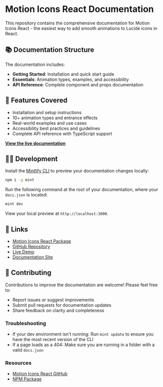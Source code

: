 # Motion Icons React Documentation

This repository contains the comprehensive documentation for Motion Icons React - the easiest way to add smooth animations to Lucide icons in React.

## 📚 Documentation Structure

The documentation includes:

- **Getting Started**: Installation and quick start guide  
- **Essentials**: Animation types, examples, and accessibility
- **API Reference**: Complete component and props documentation

## 🚀 Features Covered

- Installation and setup instructions
- 10+ animation types and entrance effects
- Real-world examples and use cases
- Accessibility best practices and guidelines
- Complete API reference with TypeScript support

**[View the live documentation](https://motion-icons.dev)**

## 👩‍💻 Development

Install the [Mintlify CLI](https://www.npmjs.com/package/mint) to preview your documentation changes locally:

```bash
npm i -g mint
```

Run the following command at the root of your documentation, where your `docs.json` is located:

```bash
mint dev
```

View your local preview at `http://localhost:3000`.

## 🔗 Links

- [Motion Icons React Package](https://www.npmjs.com/package/motion-icons-react)
- [GitHub Repository](https://github.com/Garvit1000/motion-icons)
- [Live Demo](https://motion-icons.dev)
- [Documentation Site](https://motion-icons.dev)

## 📝 Contributing

Contributions to improve the documentation are welcome! Please feel free to:

- Report issues or suggest improvements
- Submit pull requests for documentation updates
- Share feedback on clarity and completeness

### Troubleshooting

- If your dev environment isn't running: Run `mint update` to ensure you have the most recent version of the CLI
- If a page loads as a 404: Make sure you are running in a folder with a valid `docs.json`

### Resources
- [Motion Icons React GitHub](https://github.com/Garvit1000/motion-icons)
- [NPM Package](https://www.npmjs.com/package/motion-icons-react)
